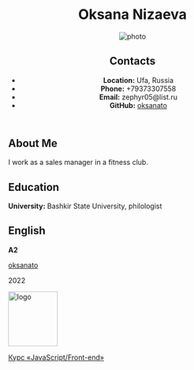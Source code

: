 <!DOCTYPE html>
<header>
<h1><strong>Oksana Nizaeva</strong></h1>
 <p><img src="https://sun9-82.userapi.com/impg/J4uKgjgQdRYuIl957pnWM1fdJImrRmUNrvXP1w/nksTcqVAmhI.jpg?size=463x337&quality=96&sign=a40734b3e1df8fd8e2f2a245471fb356&type=album" alt="photo"></p>

<h2><strong>Contacts</strong></h2>
<ul>
  <li><strong>Location:</strong> Ufa, Russia</li>
  <li><strong>Phone:</strong> +79373307558</li>
  <li><strong>Email:</strong> zephyr05@list.ru</li>
  <li><strong>GitHub:</strong> <a href="https://github.com/oksanato">oksanato</a></li>
</ul>
  </header>
<main>
<h2><strong>About Me</strong></h2>
<p>I work as a sales manager in a fitness club.</p>

<h2><strong>Education</strong></h2>
<p><strong>University:</strong> Bashkir State University, philologist</p>
<h2><strong>English</strong></h2>
<p><strong>A2</strong></p>
  </main>
  <footer>
  <p><a href="https://github.com/oksanato">oksanato</a></p>
  2022
  <p><img src="https://rs.school/images/rs_school_js.svg" width="100" height="111" alt="logo"></p>
    <a href="https://rs.school/js/">Курс «JavaScript/Front-end» </a>
</footer>
